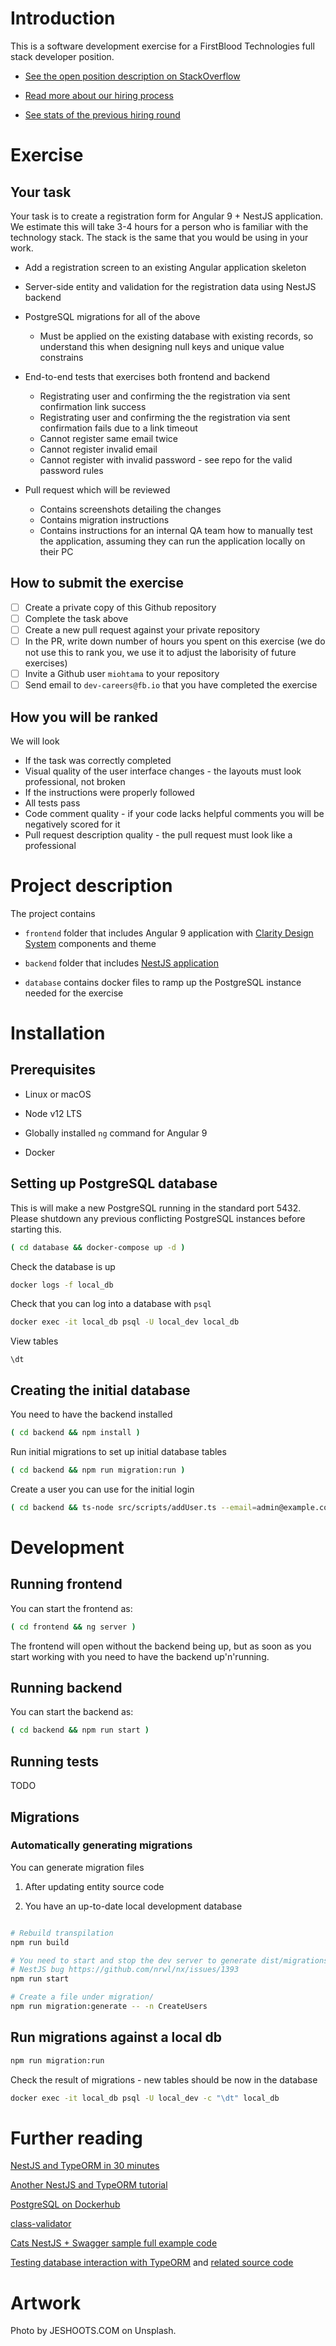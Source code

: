 # Introduction

This is a software development exercise for a FirstBlood Technologies full stack developer position.

- [See the open position description on StackOverflow](https://stackoverflow.com/jobs/393512/typescript-full-stack-developer-firstblood)

- [Read more about our hiring process](https://github.com/miohtama/how-to-hire-developers)

- [See stats of the previous hiring round](https://www.linkedin.com/pulse/experiences-hiring-remote-flutter-developers-mikko-ohtamaa/?trackingId=iUNtzRWoSsq9xX4Jq%2BMkRA%3D%3D)

# Exercise

## Your task

Your task is to create a registration form for Angular 9 + NestJS application. We estimate this will take 3-4 hours for a person who is familiar with the technology stack. The stack is the same that you would be using in your work.

- Add a registration screen to an existing Angular application skeleton

- Server-side entity and validation for the registration data using NestJS backend

- PostgreSQL migrations for all of the above
  - Must be applied on the existing database with existing records,
    so understand this when designing null keys and unique value constrains

- End-to-end tests that exercises both frontend and backend
  - Registrating user and confirming the the registration via sent confirmation link success
  - Registrating user and confirming the the registration via sent confirmation fails due to a link timeout
  - Cannot register same email twice
  - Cannot register invalid email
  - Cannot register with invalid password - see repo for the valid password rules

- Pull request which will be reviewed
  - Contains screenshots detailing the changes
  - Contains migration instructions
  - Contains instructions for an internal QA team how to manually test the application,
    assuming they can run the application locally on their PC

## How to submit the exercise

- [ ] Create a private copy of this Github repository
- [ ] Complete the task above
- [ ] Create a new pull request against your private repository
- [ ] In the PR, write down number of hours you spent on this exercise (we do not use this to rank you, we use it to adjust the laborisity of future exercises)
- [ ] Invite a Github user `miohtama` to your repository
- [ ] Send email to `dev-careers@fb.io` that you have completed the exercise

## How you will be ranked

We will look

- If the task was correctly completed
- Visual quality of the user interface changes - the layouts must look professional, not broken
- If the instructions were properly followed
- All tests pass
- Code comment quality - if your code lacks helpful comments you will be negatively scored for it
- Pull request description quality - the pull request must look like a professional

# Project description

The project contains

- `frontend` folder that includes Angular 9 application with [Clarity Design System](https://clarity.design/) components and theme

- `backend` folder that includes [NestJS application](https://nestjs.com/)

- `database` contains docker files to ramp up the PostgreSQL instance needed for the exercise

# Installation

## Prerequisites

* Linux or macOS

* Node v12 LTS

* Globally installed `ng` command for Angular 9

* Docker

## Setting up PostgreSQL database

This is will make a new PostgreSQL running in the standard port 5432.
Please shutdown any previous conflicting PostgreSQL instances before starting this.

```bash
( cd database && docker-compose up -d )
```

Check the database is up

```bash
docker logs -f local_db
```

Check that you can log into a database with `psql`

```bash
docker exec -it local_db psql -U local_dev local_db
```

View tables

```psql
\dt
```

## Creating the initial database

You need to have the backend installed

```bash
( cd backend && npm install )
```

Run initial migrations to set up initial database tables

```bash
( cd backend && npm run migration:run )
```

Create a user you can use for the initial login

```bash
( cd backend && ts-node src/scripts/addUser.ts --email=admin@example.com --displayName=ImperatorFuriosa --password=admin )
```

# Development

## Running frontend

You can start the frontend as:

```sh
( cd frontend && ng server )
```

The frontend will open without the backend being up, but as soon as you start working with you need to have the backend up'n'running.

## Running backend

You can start the backend as:

```sh
( cd backend && npm run start )
```

## Running tests

TODO

## Migrations

### Automatically generating migrations

You can generate migration files

1) After updating entity source code

2) You have an up-to-date local development database

```bash

# Rebuild transpilation
npm run build

# You need to start and stop the dev server to generate dist/migrations
# NestJS bug https://github.com/nrwl/nx/issues/1393
npm run start

# Create a file under migration/
npm run migration:generate -- -n CreateUsers
```

## Run migrations against a local db

```bash
npm run migration:run
```

Check the result of migrations - new tables should be now in the database
```bash
docker exec -it local_db psql -U local_dev -c "\dt" local_db
```

# Further reading

[NestJS and TypeORM in 30 minutes](https://blog.theodo.com/2019/05/an-overview-of-nestjs-typeorm-release-your-first-application-in-less-than-30-minutes/)

[Another NestJS and TypeORM tutorial](https://blog.echobind.com/up-and-running-nextjs-and-typeorm-2c4dff5d7250)

[PostgreSQL on Dockerhub](https://hub.docker.com/_/postgres)

[class-validator](https://github.com/typestack/class-validator)

[Cats NestJS + Swagger sample full example code](https://github.com/nestjs/nest/tree/master/sample/11-swagger)

[Testing database interaction with TypeORM](https://medium.com/@salmon.3e/integration-testing-with-nestjs-and-typeorm-2ac3f77e7628) and [related source code](https://github.com/p-salmon/nestjs-typeorm-integration-tests)

# Artwork

Photo by JESHOOTS.COM on Unsplash.


